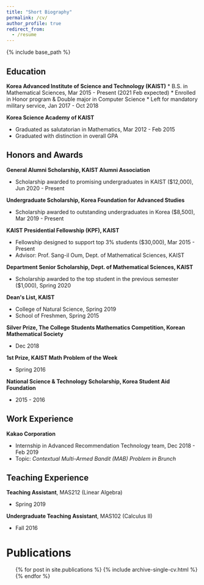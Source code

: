 ```yaml
---
title: "Short Biography"
permalink: /cv/
author_profile: true
redirect_from:
  - /resume
---
```


{% include base_path %}

Education
------
__Korea Advanced Institute of Science and Technology (KAIST)__
    * B.S. in Mathematical Sciences,  Mar 2015 - Present (2021 Feb expected)
    * Enrolled in Honor program & Double major in Computer Science
    * Left for mandatory military service,  Jan 2017 - Oct 2018

__Korea Science Academy of KAIST__
  * Graduated as salutatorian in Mathematics,  Mar 2012 - Feb 2015
  * Graduated with distinction in overall GPA


Honors and Awards
------
__General Alumni Scholarship, KAIST Alumni Association__
  * Scholarship awarded to promising undergraduates in KAIST ($12,000), Jun 2020 - Present

__Undergraduate Scholarship, Korea Foundation for Advanced Studies__
  * Scholarship awarded to outstanding undergraduates in Korea ($8,500),  Mar 2019 - Present

__KAIST Presidential Fellowship (KPF), KAIST__
  * Fellowship designed to support top 3% students ($30,000),  Mar 2015 - Present
  * Advisor: Prof. Sang-il Oum, Dept. of Mathematical Sciences, KAIST

__Department Senior Scholarship, Dept. of Mathematical Sciences, KAIST__
  * Scholarship awarded to the top student in the previous semester ($1,000), Spring 2020

__Dean's List, KAIST__
  * College of Natural Science,  Spring 2019
  * School of Freshmen,  Spring 2015

__Silver Prize, The College Students Mathematics Competition, Korean Mathematical Society__
  * Dec 2018

__1st Prize, KAIST Math Problem of the Week__
  * Spring 2016

__National Science & Technology Scholarship, Korea Student Aid Foundation__
  * 2015 - 2016


Work Experience
------
__Kakao Corporation__
  * Internship in Advanced Recommendation Technology team, Dec 2018 - Feb 2019
  * Topic: *Contextual Multi-Armed Bandit (MAB) Problem in Brunch*
  

Teaching Experience
------
__Teaching Assistant__, MAS212 (Linear Algebra) 
  * Spring 2019

__Undergraduate Teaching Assistant__, MAS102 (Calculus II)
  * Fall 2016
  

Publications
======
  <ul>{% for post in site.publications %}
    {% include archive-single-cv.html %}
  {% endfor %}</ul>

<!--  
Talks
======
  <ul>{% for post in site.talks %}
    {% include archive-single-talk-cv.html %}
  {% endfor %}</ul>
  
Teaching
======
  <ul>{% for post in site.teaching %}
    {% include archive-single-cv.html %}
  {% endfor %}</ul>
  
Service and leadership
======
* Currently signed in to 43 different slack teams
-->